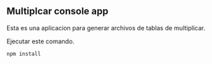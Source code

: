 ## Multiplcar console app

Esta es una aplicacion para generar archivos de tablas de multiplicar.


Ejecutar este comando.
```
npm install
```